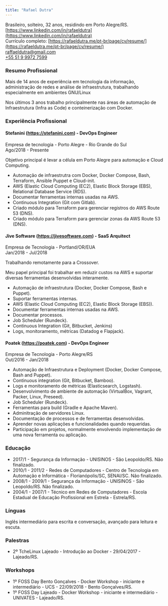 ```yaml
---
title: "Rafael Dutra"
---
```


Brasileiro, solteiro, 32 anos, residindo em Porto Alegre/RS.  
[https://www.linkedin.com/in/rafaeldutra](https://www.linkedin.com/in/rafaeldutra)  
Currículo completo: [https://rafaeldutra.me/pt-br/page/cv/resume/](https://rafaeldutra.me/pt-br/page/cv/resume/)  
<a href="mailto:raffaeldutra@gmail.com" target="_blank">raffaeldutra@gmail.com</a>  
<a href="tel:+5551999727599">+55 51 9 9972 7599</a>  

### Resumo Profissional  
Mais de 14 anos de experiência em tecnologia da informação, administração de redes e análise de infraestrutura, trabalhando especialmente em ambientes GNU/Linux

Nos últimos 3 anos trabalho principalmente nas áreas de automação de Infraestrutura (Infra as Code) e conteinerização com Docker.

### Experiência Profissional  
#### Stefanini (https://stefanini.com) - DevOps Engineer  
Empresa de tecnologia - Porto Alegre - Rio Grande do Sul  
Ago/2018 - Presente

Objetivo principal é levar a célula em Porto Alegre para automação e Cloud Computing.

* Automação de infraestrutra com Docker, Docker Compose, Bash, Terraform, Ansible Puppet e Cloud-init.
* AWS (Elastic Cloud Computing (EC2), Elastic Block Storage (EBS), Relational Database Service (RDS).
* Documentar ferramentas internas usadas na AWS.
* Continuous Integration (Git com Gitlab).
* Criado módulo para Terraform para gerenciar registros do AWS Route 53 (DNS).
* Criado módulo para Terraform para gerenciar zonas da AWS Route 53 (DNS).

#### Jive Software (https://jivesoftware.com) - SaaS Arquitect  
Empresa de Tecnologia - Portland/OR/EUA  
Jan/2018 - Jul/2018  

Trabalhando remotamente para a Crossover.

Meu papel principal foi trabalhar em reduzir custos na AWS e suportar diversas ferramentas desenvolvidas interamente.

* Automação de infraestrutura (Docker, Docker Compose, Bash e Puppet).
* Suportar ferramentas internas.
* AWS (Elastic Cloud Computing (EC2), Elastic Block Storage (EBS)).
* Documentar ferramentas internas usadas na AWS.
* Documentar processos.
* Job Scheduler (Rundeck).
* Continuous Integration (Git, Bitbucket, Jenkins)
* Logs, monitoramento, métricas (Datadog e Flapjack).

#### Poatek (https://poatek.com) - DevOps Engineer  
Empresa de Tecnologia - Porto Alegre/RS  
Out/2016 - Jan/2018  

* Automação de Infraestrutura e Deployment (Docker, Docker Compose, Bash and Puppet).
* Continuous integration (Git, Bitbucket, Bamboo).
* Logs e monitoramento de métricas (Elasticsearch, Logstash).
* Desenvolvimento de ambiente de automação (VirtualBox, Vagrant, Packer, Linux, Preseed).
* Job Scheduler (Rundeck).
* Ferramentas para build (Gradle e Apache Maven).
* Adminitração de servidores Linux.
* Documentação de processos e de ferramentas desenvolvidas.
* Aprender novas aplicações e funcionalidades quando requeridas.
* Participação em projetos, normalmente envolvendo implementação de uma nova ferramenta ou aplicação.

### Educação
* 2017/1 - Segurança da Informação - UNISINOS - São Leopoldo/RS. Não finalizado.
* 2010/1 - 2011/2 - Redes de Computadores - Centro de Tecnologia em Automação e Informática - Florianópolis/SC, SENAI/SC. Não finalizado.
* 2008/1 - 2009/1 - Segurança da Informação - UNISINOS - São Leopoldo/RS. Não finalizado.
* 2004/1 - 2007/1 - Técnico em Redes de Computadores - Escola Estadual de Educação Profissional em Estrela - Estrela/RS.

### Línguas
Inglês intermediário para escrita e conversação, avançado para leitura e escuta.

### Palestras
* 2º TcheLinux Lajeado - Introdução ao Docker - 29/04/2017 - Lajeado/RS.

### Workshops
* 1º FOSS Day Bento Gonçalves - Docker Workshop - iniciante e intermediário - UCS - 22/09/2018 - Bento Gonçalves/RS.
* 1º FOSS Day Lajeado - Docker Workshop - iniciante e intermediário - UNIVATES - Lajeado/RS.
